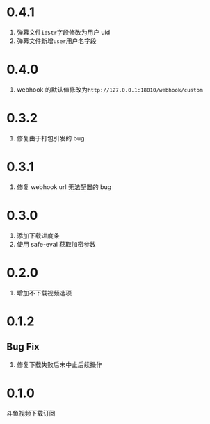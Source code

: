 # 0.4.1

1. 弹幕文件`idStr`字段修改为用户 uid
2. 弹幕文件新增`user`用户名字段

# 0.4.0

1. webhook 的默认值修改为`http://127.0.0.1:18010/webhook/custom`

# 0.3.2

1. 修复由于打包引发的 bug

# 0.3.1

1. 修复 webhook url 无法配置的 bug

# 0.3.0

1. 添加下载进度条
2. 使用 safe-eval 获取加密参数

# 0.2.0

1. 增加不下载视频选项

# 0.1.2

## Bug Fix

1. 修复下载失败后未中止后续操作

# 0.1.0

斗鱼视频下载订阅
